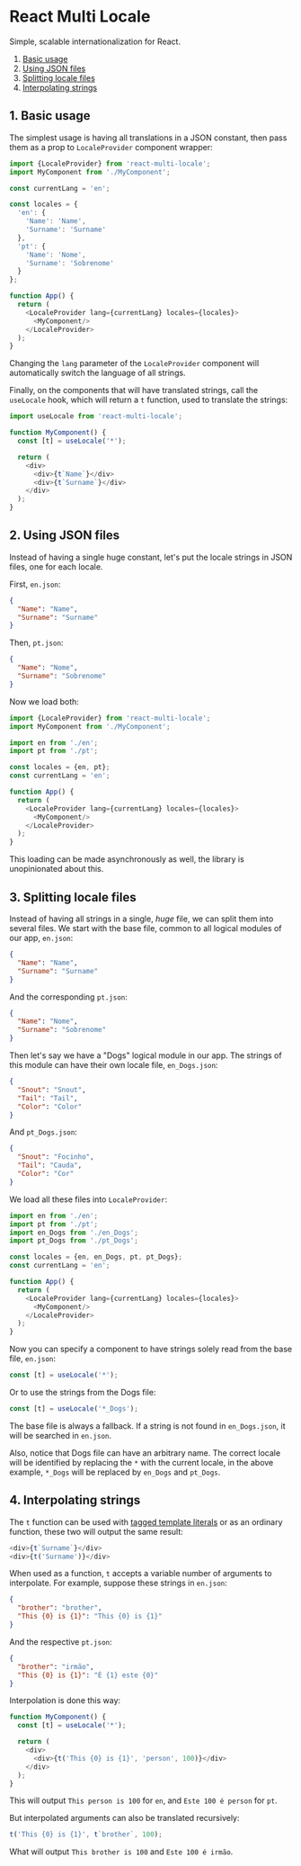 # React Multi Locale

Simple, scalable internationalization for React.

1. [Basic usage](#1-basic-usage)
2. [Using JSON files](#2-using-json-files)
3. [Splitting locale files](#3-splitting-locale-files)
4. [Interpolating strings](#4-interpolating-strings)

## 1. Basic usage

The simplest usage is having all translations in a JSON constant, then pass them as a prop to `LocaleProvider` component wrapper:

```javascript
import {LocaleProvider} from 'react-multi-locale';
import MyComponent from './MyComponent';

const currentLang = 'en';

const locales = {
  'en': {
    'Name': 'Name',
    'Surname': 'Surname'
  },
  'pt': {
    'Name': 'Nome',
    'Surname': 'Sobrenome'
  }
};

function App() {
  return (
    <LocaleProvider lang={currentLang} locales={locales}>
      <MyComponent/>
    </LocaleProvider>
  );
}
```

Changing the `lang` parameter of the `LocaleProvider` component will automatically switch the language of all strings.

Finally, on the components that will have translated strings, call the `useLocale` hook, which will return a `t` function, used to translate the strings:

```javascript
import useLocale from 'react-multi-locale';

function MyComponent() {
  const [t] = useLocale('*');

  return (
    <div>
      <div>{t`Name`}</div>
      <div>{t`Surname`}</div>
    </div>
  );
}
```

## 2. Using JSON files

Instead of having a single huge constant, let's put the locale strings in JSON files, one for each locale.

First, `en.json`:

```json
{
  "Name": "Name",
  "Surname": "Surname"
}
```

Then, `pt.json`:

```json
{
  "Name": "Nome",
  "Surname": "Sobrenome"
}
```

Now we load both:

```javascript
import {LocaleProvider} from 'react-multi-locale';
import MyComponent from './MyComponent';

import en from './en';
import pt from './pt';

const locales = {en, pt};
const currentLang = 'en';

function App() {
  return (
    <LocaleProvider lang={currentLang} locales={locales}>
      <MyComponent/>
    </LocaleProvider>
  );
}
```

This loading can be made asynchronously as well, the library is unopinionated about this.

## 3. Splitting locale files

Instead of having all strings in a single, *huge* file, we can split them into several files. We start with the base file, common to all logical modules of our app, `en.json`:

```json
{
  "Name": "Name",
  "Surname": "Surname"
}
```

And the corresponding `pt.json`:

```json
{
  "Name": "Nome",
  "Surname": "Sobrenome"
}
```

Then let's say we have a "Dogs" logical module in our app. The strings of this module can have their own locale file, `en_Dogs.json`:

```json
{
  "Snout": "Snout",
  "Tail": "Tail",
  "Color": "Color"
}
```

And `pt_Dogs.json`:
```json
{
  "Snout": "Focinho",
  "Tail": "Cauda",
  "Color": "Cor"
}
```

We load all these files into `LocaleProvider`:

```javascript
import en from './en';
import pt from './pt';
import en_Dogs from './en_Dogs';
import pt_Dogs from './pt_Dogs';

const locales = {en, en_Dogs, pt, pt_Dogs};
const currentLang = 'en';

function App() {
  return (
    <LocaleProvider lang={currentLang} locales={locales}>
      <MyComponent/>
    </LocaleProvider>
  );
}
```

Now you can specify a component to have strings solely read from the base file, `en.json`:

```javascript
const [t] = useLocale('*');
```

Or to use the strings from the Dogs file:

```javascript
const [t] = useLocale('*_Dogs');
```

The base file is always a fallback. If a string is not found in `en_Dogs.json`, it will be searched in `en.json`.

Also, notice that Dogs file can have an arbitrary name. The correct locale will be identified by replacing the `*` with the current locale, in the above example, `*_Dogs` will be replaced by `en_Dogs` and `pt_Dogs`.

## 4. Interpolating strings

The `t` function can be used with [tagged template literals](https://developer.mozilla.org/en-US/docs/Web/JavaScript/Reference/Template_literals#Tagged_templates) or as an ordinary function, these two will output the same result:

```javascript
<div>{t`Surname`}</div>
<div>{t('Surname')}</div>
```

When used as a function, `t` accepts a variable number of arguments to interpolate. For example, suppose these strings in `en.json`:

```json
{
  "brother": "brother",
  "This {0} is {1}": "This {0} is {1}"
}
```

And the respective `pt.json`:

```json
{
  "brother": "irmão",
  "This {0} is {1}": "É {1} este {0}"
}
```

Interpolation is done this way:

```javascript
function MyComponent() {
  const [t] = useLocale('*');

  return (
    <div>
      <div>{t('This {0} is {1}', 'person', 100)}</div>
    </div>
  );
}
```

This will output `This person is 100` for `en`, and `Este 100 é person` for `pt`.

But interpolated arguments can also be translated recursively:

```javascript
t('This {0} is {1}', t`brother`, 100);
```

What will output `This brother is 100` and `Este 100 é irmão`.